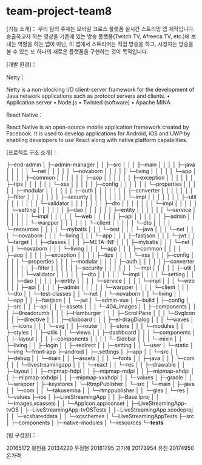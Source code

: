 # team-project-team8

[기능 소개]：
우리 팀의 주제는 모바일 크로스 플랫폼 실시간 스트리밍 앱 제작입니다. 송출하고자 하는 영상을 기존에 있는 방송 플랫폼(Twitch TV, Afreeca TV, etc.)에 보내는 역할을 하는 앱이 아닌, 이 앱에서 스트리머는 직접 방송을 하고, 시청자는 방송을 볼 수 있는 또 하나의 새로운 플랫폼을 구현하는 것이 목적입니다.


[개발 환경]：

Netty：

Netty is a non-blocking I/O client-server framework for the development of Java network applications such as protocol servers and clients. 
•	Application server
•	Node.js
•	Twisted (software)
•	Apache MINA


React Native：

React Native is an open-source mobile application framework created by Facebook. It is used to develop applications for Android, iOS and UWP by enabling developers to use React along with native platform capabilities.


[프로젝트 구조 소개]：

├─end-admin
│  ├─admin-manager
│  │  ├─src
│  │  │  ├─main
│  │  │  │  ├─java
│  │  │  │  │  └─net
│  │  │  │  │      └─novaborn
│  │  │  │  │          └─living
│  │  │  │  │              └─app
│  │  │  │  │                  ├─common
│  │  │  │  │                  │  ├─aop
│  │  │  │  │                  │  ├─exception
│  │  │  │  │                  │  ├─tips
│  │  │  │  │                  │  └─xss
│  │  │  │  │                  ├─config
│  │  │  │  │                  │  └─properties
│  │  │  │  │                  ├─modular
│  │  │  │  │                  │  ├─auth
│  │  │  │  │                  │  │  ├─converter
│  │  │  │  │                  │  │  ├─filter
│  │  │  │  │                  │  │  ├─security
│  │  │  │  │                  │  │  │  └─impl
│  │  │  │  │                  │  │  ├─util
│  │  │  │  │                  │  │  └─validator
│  │  │  │  │                  │  │      ├─dto
│  │  │  │  │                  │  │      └─impl
│  │  │  │  │                  │  └─setting
│  │  │  │  │                  │      ├─dao
│  │  │  │  │                  │      ├─entity
│  │  │  │  │                  │      └─service
│  │  │  │  │                  │          └─impl
│  │  │  │  │                  └─web
│  │  │  │  │                      ├─api
│  │  │  │  │                      │  ├─admin
│  │  │  │  │                      │  │  └─warpper
│  │  │  │  │                      │  └─client
│  │  │  │  │                      └─dto
│  │  │  │  └─resources
│  │  │  │      └─mybatis
│  │  │  └─test
│  │  │      └─java
│  │  │          └─net
│  │  │              └─novaborn
│  │  │                  └─living
│  │  │                      └─app
│  │  │                          ├─fastjson
│  │  │                          └─jwt
│  │  └─target
│  │      ├─classes
│  │      │  ├─META-INF
│  │      │  ├─mybatis
│  │      │  └─net
│  │      │      └─novaborn
│  │      │          └─living
│  │      │              └─app
│  │      │                  ├─common
│  │      │                  │  ├─aop
│  │      │                  │  ├─exception
│  │      │                  │  ├─tips
│  │      │                  │  └─xss
│  │      │                  ├─config
│  │      │                  │  └─properties
│  │      │                  ├─modular
│  │      │                  │  ├─auth
│  │      │                  │  │  ├─converter
│  │      │                  │  │  ├─filter
│  │      │                  │  │  ├─security
│  │      │                  │  │  │  └─impl
│  │      │                  │  │  ├─util
│  │      │                  │  │  └─validator
│  │      │                  │  │      ├─dto
│  │      │                  │  │      └─impl
│  │      │                  │  └─setting
│  │      │                  │      ├─dao
│  │      │                  │      ├─entity
│  │      │                  │      └─service
│  │      │                  │          └─impl
│  │      │                  └─web
│  │      │                      ├─api
│  │      │                      │  ├─admin
│  │      │                      │  │  └─warpper
│  │      │                      │  └─client
│  │      │                      └─dto
│  │      └─test-classes
│  │          └─net
│  │              └─novaborn
│  │                  └─living
│  │                      └─app
│  │                          ├─fastjson
│  │                          └─jwt
│  └─admin-vue
│      ├─build
│      ├─config
│      ├─src
│      │  ├─api
│      │  ├─assets
│      │  │  └─404_images
│      │  ├─components
│      │  │  ├─Breadcrumb
│      │  │  ├─Hamburger
│      │  │  ├─ScrollPane
│      │  │  └─SvgIcon
│      │  ├─directive
│      │  │  ├─clipboard
│      │  │  ├─el-dragDialog
│      │  │  └─waves
│      │  ├─icons
│      │  │  └─svg
│      │  ├─router
│      │  ├─store
│      │  │  └─modules
│      │  ├─styles
│      │  ├─utils
│      │  └─views
│      │      ├─dashboard
│      │      │  └─components
│      │      ├─layout
│      │      │  ├─components
│      │      │  │  └─Sidebar
│      │      │  └─mixin
│      │      ├─living
│      │      ├─login
│      │      ├─redirect
│      │      ├─setting
│      │      └─user
│      └─static
│          └─img
└─front-app
    ├─android
    │  ├─.settings
    │  ├─app
    │  │  └─src
    │  │      ├─debug
    │  │      └─main
    │  │          ├─assets
    │  │          │  └─fonts
    │  │          ├─java
    │  │          │  └─com
    │  │          │      └─livestreamingapp
    │  │          │          └─react
    │  │          └─res
    │  │              ├─drawable
    │  │              ├─layout
    │  │              ├─mipmap-hdpi
    │  │              ├─mipmap-mdpi
    │  │              ├─mipmap-xhdpi
    │  │              ├─mipmap-xxhdpi
    │  │              ├─mipmap-xxxhdpi
    │  │              └─values
    │  ├─gradle
    │  │  └─wrapper
    │  ├─keystores
    │  └─RtmpPublisher
    │      └─src
    │          └─main
    │              ├─java
    │              │  └─com
    │              │      └─takusemba
    │              │          └─rtmppublisher
    │              │              └─gles
    │              └─res
    │                  └─values
    ├─ios
    │  ├─LiveStreamingApp
    │  │  ├─Base.lproj
    │  │  └─Images.xcassets
    │  │      └─AppIcon.appiconset
    │  ├─LiveStreamingApp-tvOS
    │  ├─LiveStreamingApp-tvOSTests
    │  ├─LiveStreamingApp.xcodeproj
    │  │  └─xcshareddata
    │  │      └─xcschemes
    │  └─LiveStreamingAppTests
    ├─src
    │  ├─components
    │  ├─native-modules
    │  └─resources
    └─__tests__


[팀 구성원]：

20165172 왕천용
20134220 우정현
20161795 고가해
20173954 유진
20174950 온가력


